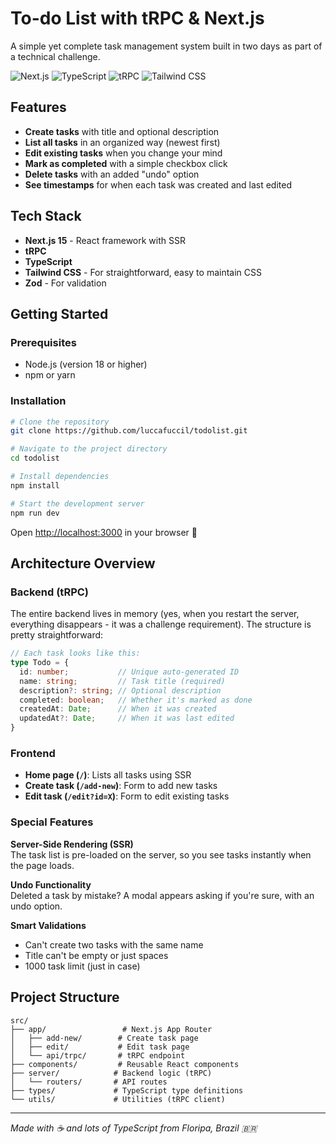 # To-do List with tRPC & Next.js

A simple yet complete task management system built in two days as part of a technical challenge.

![Next.js](https://img.shields.io/badge/Next.js-15-black?style=for-the-badge&logo=next.js)
![TypeScript](https://img.shields.io/badge/TypeScript-007ACC?style=for-the-badge&logo=typescript&logoColor=white)
![tRPC](https://img.shields.io/badge/tRPC-2596BE?style=for-the-badge&logo=trpc&logoColor=white)
![Tailwind CSS](https://img.shields.io/badge/Tailwind_CSS-38B2AC?style=for-the-badge&logo=tailwind-css&logoColor=white)

## Features

- **Create tasks** with title and optional description
- **List all tasks** in an organized way (newest first)
- **Edit existing tasks** when you change your mind
- **Mark as completed** with a simple checkbox click
- **Delete tasks** with an added "undo" option
- **See timestamps** for when each task was created and last edited

## Tech Stack

- **Next.js 15** - React framework with SSR
- **tRPC**
- **TypeScript**
- **Tailwind CSS** - For straightforward, easy to maintain CSS
- **Zod** - For validation

## Getting Started

### Prerequisites
- Node.js (version 18 or higher)
- npm or yarn

### Installation

```bash
# Clone the repository
git clone https://github.com/luccafuccil/todolist.git

# Navigate to the project directory
cd todolist

# Install dependencies
npm install

# Start the development server
npm run dev
```

Open [http://localhost:3000](http://localhost:3000) in your browser 🎉

## Architecture Overview

### Backend (tRPC)
The entire backend lives in memory (yes, when you restart the server, everything disappears - it was a challenge requirement). The structure is pretty straightforward:

```typescript
// Each task looks like this:
type Todo = {
  id: number;           // Unique auto-generated ID
  name: string;         // Task title (required)
  description?: string; // Optional description
  completed: boolean;   // Whether it's marked as done
  createdAt: Date;      // When it was created
  updatedAt?: Date;     // When it was last edited
}
```

### Frontend
- **Home page (`/`)**: Lists all tasks using SSR
- **Create task (`/add-new`)**: Form to add new tasks
- **Edit task (`/edit?id=X`)**: Form to edit existing tasks

### Special Features

**Server-Side Rendering (SSR)**  
The task list is pre-loaded on the server, so you see tasks instantly when the page loads.

**Undo Functionality**  
Deleted a task by mistake? A modal appears asking if you're sure, with an undo option.

**Smart Validations**  
- Can't create two tasks with the same name
- Title can't be empty or just spaces
- 1000 task limit (just in case)

## Project Structure

```
src/
├── app/                 # Next.js App Router
│   ├── add-new/        # Create task page
│   ├── edit/           # Edit task page
│   └── api/trpc/       # tRPC endpoint
├── components/         # Reusable React components
├── server/            # Backend logic (tRPC)
│   └── routers/       # API routes
├── types/             # TypeScript type definitions
└── utils/             # Utilities (tRPC client)
```

---

*Made with ☕ and lots of TypeScript from Floripa, Brazil 🇧🇷*

